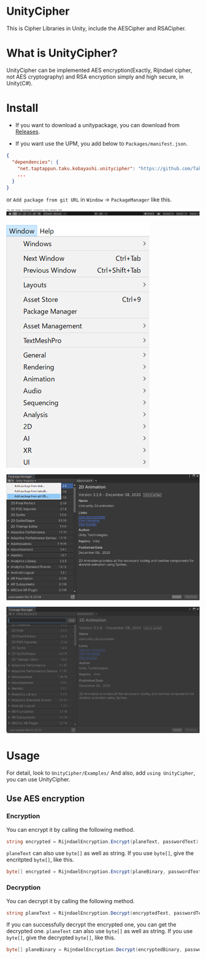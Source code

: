 # UnityCipher
This is Cipher Libraries in Unity, include the AESCipher and RSACipher.

# What is UnityCipher?
UnityCipher can be implemented AES encryption(Exactly, Rijndael cipher, not AES cryptography) and RSA encryption simply and high secure, in Unity(C#).

# Install

* If you want to download a unitypackage, you can download from [Releases](https://github.com/TakuKobayashi/UnityCipher/releases).

* If you want use the UPM, you add below to `Packages/manifest.json`.

```Packages/manifest.json
{
  "dependencies": {
    "net.taptappun.taku.kobayashi.unitycipher": "https://github.com/TakuKobayashi/UnityCipher.git?path=/Assets/UnityCipher",
    ...
  }
}
```

or `Add package from git URL` in `Window` -> `PackageManager` like this.

![windowbar](images/windowbar.png)

![packageManager](images/packageManager.png)

![packageFromGitURL](images/packageFromGitURL.png)

![giturl](images/giturl.png)

# Usage
For detail, look to ```UnityCipher/Examples/```
And also, add ```using UnityCipher```, you can use UnityCipher.

## Use AES encryption
### Encryption
You can encrypt it by calling the following method.

```C#
string encrypted = RijndaelEncryption.Encrypt(planeText, passwordText);
```

```planeText``` can also use ```byte[]``` as well as string.
If you use ```byte[]```, give the encritpted ```byte[]```, like this.

```C#
byte[] encrypted = RijndaelEncryption.Encrypt(planeBinary, passwordText);
```

### Decryption
You can decrypt it by calling the following method.

```C#
string planeText = RijndaelEncryption.Decrypt(encryptedText, passwordText);
```

If you can successfully decrypt the encrypted one, you can get the decrypted one.
```planeText``` can also use ```byte[]``` as well as string.
If you use ```byte[]```, give the decrypted ```byte[]```, like this.

```C#
byte[] planeBinary = RijndaelEncryption.Decrypt(encryptedBinary, passwordText);
```
